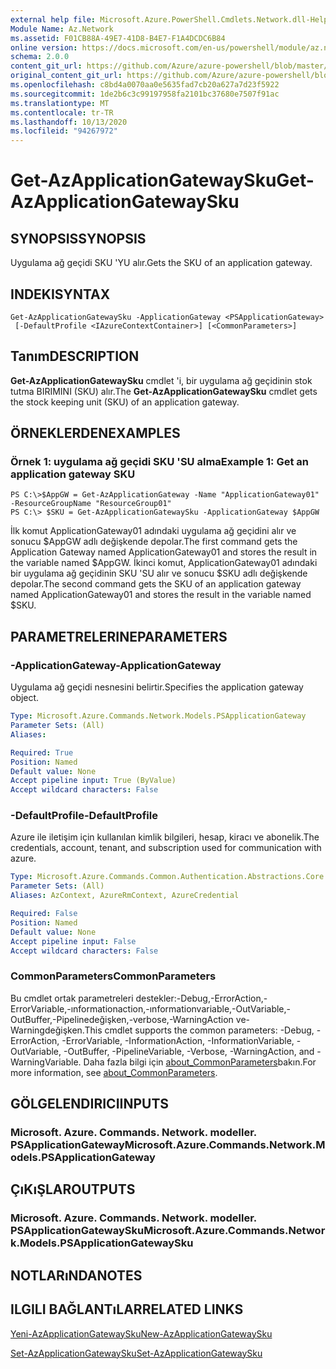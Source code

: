 ```yaml
---
external help file: Microsoft.Azure.PowerShell.Cmdlets.Network.dll-Help.xml
Module Name: Az.Network
ms.assetid: F01CB88A-49E7-41D8-B4E7-F1A4DCDC6B84
online version: https://docs.microsoft.com/en-us/powershell/module/az.network/get-azapplicationgatewaysku
schema: 2.0.0
content_git_url: https://github.com/Azure/azure-powershell/blob/master/src/Network/Network/help/Get-AzApplicationGatewaySku.md
original_content_git_url: https://github.com/Azure/azure-powershell/blob/master/src/Network/Network/help/Get-AzApplicationGatewaySku.md
ms.openlocfilehash: c8bd4a0070aa0e5635fad7cb20a627a7d23f5922
ms.sourcegitcommit: 1de2b6c3c99197958fa2101bc37680e7507f91ac
ms.translationtype: MT
ms.contentlocale: tr-TR
ms.lasthandoff: 10/13/2020
ms.locfileid: "94267972"
---
```

# <span data-ttu-id="ff578-101">Get-AzApplicationGatewaySku</span><span class="sxs-lookup"><span data-stu-id="ff578-101">Get-AzApplicationGatewaySku</span></span>

## <span data-ttu-id="ff578-102">SYNOPSIS</span><span class="sxs-lookup"><span data-stu-id="ff578-102">SYNOPSIS</span></span>
<span data-ttu-id="ff578-103">Uygulama ağ geçidi SKU 'YU alır.</span><span class="sxs-lookup"><span data-stu-id="ff578-103">Gets the SKU of an application gateway.</span></span>

## <span data-ttu-id="ff578-104">INDEKI</span><span class="sxs-lookup"><span data-stu-id="ff578-104">SYNTAX</span></span>

```
Get-AzApplicationGatewaySku -ApplicationGateway <PSApplicationGateway>
 [-DefaultProfile <IAzureContextContainer>] [<CommonParameters>]
```

## <span data-ttu-id="ff578-105">Tanım</span><span class="sxs-lookup"><span data-stu-id="ff578-105">DESCRIPTION</span></span>
<span data-ttu-id="ff578-106">**Get-AzApplicationGatewaySku** cmdlet 'i, bir uygulama ağ geçidinin stok tutma BIRIMINI (SKU) alır.</span><span class="sxs-lookup"><span data-stu-id="ff578-106">The **Get-AzApplicationGatewaySku** cmdlet gets the stock keeping unit (SKU) of an application gateway.</span></span>

## <span data-ttu-id="ff578-107">ÖRNEKLERDEN</span><span class="sxs-lookup"><span data-stu-id="ff578-107">EXAMPLES</span></span>

### <span data-ttu-id="ff578-108">Örnek 1: uygulama ağ geçidi SKU 'SU alma</span><span class="sxs-lookup"><span data-stu-id="ff578-108">Example 1: Get an application gateway SKU</span></span>
```
PS C:\>$AppGW = Get-AzApplicationGateway -Name "ApplicationGateway01" -ResourceGroupName "ResourceGroup01"
PS C:\> $SKU = Get-AzApplicationGatewaySku -ApplicationGateway $AppGW
```

<span data-ttu-id="ff578-109">İlk komut ApplicationGateway01 adındaki uygulama ağ geçidini alır ve sonucu $AppGW adlı değişkende depolar.</span><span class="sxs-lookup"><span data-stu-id="ff578-109">The first command gets the Application Gateway named ApplicationGateway01 and stores the result in the variable named $AppGW.</span></span>
<span data-ttu-id="ff578-110">İkinci komut, ApplicationGateway01 adındaki bir uygulama ağ geçidinin SKU 'SU alır ve sonucu $SKU adlı değişkende depolar.</span><span class="sxs-lookup"><span data-stu-id="ff578-110">The second command gets the SKU of an application gateway named ApplicationGateway01 and stores the result in the variable named $SKU.</span></span>

## <span data-ttu-id="ff578-111">PARAMETRELERINE</span><span class="sxs-lookup"><span data-stu-id="ff578-111">PARAMETERS</span></span>

### <span data-ttu-id="ff578-112">-ApplicationGateway</span><span class="sxs-lookup"><span data-stu-id="ff578-112">-ApplicationGateway</span></span>
<span data-ttu-id="ff578-113">Uygulama ağ geçidi nesnesini belirtir.</span><span class="sxs-lookup"><span data-stu-id="ff578-113">Specifies the application gateway object.</span></span>

```yaml
Type: Microsoft.Azure.Commands.Network.Models.PSApplicationGateway
Parameter Sets: (All)
Aliases:

Required: True
Position: Named
Default value: None
Accept pipeline input: True (ByValue)
Accept wildcard characters: False
```

### <span data-ttu-id="ff578-114">-DefaultProfile</span><span class="sxs-lookup"><span data-stu-id="ff578-114">-DefaultProfile</span></span>
<span data-ttu-id="ff578-115">Azure ile iletişim için kullanılan kimlik bilgileri, hesap, kiracı ve abonelik.</span><span class="sxs-lookup"><span data-stu-id="ff578-115">The credentials, account, tenant, and subscription used for communication with azure.</span></span>

```yaml
Type: Microsoft.Azure.Commands.Common.Authentication.Abstractions.Core.IAzureContextContainer
Parameter Sets: (All)
Aliases: AzContext, AzureRmContext, AzureCredential

Required: False
Position: Named
Default value: None
Accept pipeline input: False
Accept wildcard characters: False
```

### <span data-ttu-id="ff578-116">CommonParameters</span><span class="sxs-lookup"><span data-stu-id="ff578-116">CommonParameters</span></span>
<span data-ttu-id="ff578-117">Bu cmdlet ortak parametreleri destekler:-Debug,-ErrorAction,-ErrorVariable,-ınformationaction,-ınformationvariable,-OutVariable,-OutBuffer,-Pipelinedeğişken,-verbose,-WarningAction ve-Warningdeğişken.</span><span class="sxs-lookup"><span data-stu-id="ff578-117">This cmdlet supports the common parameters: -Debug, -ErrorAction, -ErrorVariable, -InformationAction, -InformationVariable, -OutVariable, -OutBuffer, -PipelineVariable, -Verbose, -WarningAction, and -WarningVariable.</span></span> <span data-ttu-id="ff578-118">Daha fazla bilgi için [about_CommonParameters](http://go.microsoft.com/fwlink/?LinkID=113216)bakın.</span><span class="sxs-lookup"><span data-stu-id="ff578-118">For more information, see [about_CommonParameters](http://go.microsoft.com/fwlink/?LinkID=113216).</span></span>

## <span data-ttu-id="ff578-119">GÖLGELENDIRICI</span><span class="sxs-lookup"><span data-stu-id="ff578-119">INPUTS</span></span>

### <span data-ttu-id="ff578-120">Microsoft. Azure. Commands. Network. modeller. PSApplicationGateway</span><span class="sxs-lookup"><span data-stu-id="ff578-120">Microsoft.Azure.Commands.Network.Models.PSApplicationGateway</span></span>

## <span data-ttu-id="ff578-121">ÇıKıŞLAR</span><span class="sxs-lookup"><span data-stu-id="ff578-121">OUTPUTS</span></span>

### <span data-ttu-id="ff578-122">Microsoft. Azure. Commands. Network. modeller. PSApplicationGatewaySku</span><span class="sxs-lookup"><span data-stu-id="ff578-122">Microsoft.Azure.Commands.Network.Models.PSApplicationGatewaySku</span></span>

## <span data-ttu-id="ff578-123">NOTLARıNDA</span><span class="sxs-lookup"><span data-stu-id="ff578-123">NOTES</span></span>

## <span data-ttu-id="ff578-124">ILGILI BAĞLANTıLAR</span><span class="sxs-lookup"><span data-stu-id="ff578-124">RELATED LINKS</span></span>

[<span data-ttu-id="ff578-125">Yeni-AzApplicationGatewaySku</span><span class="sxs-lookup"><span data-stu-id="ff578-125">New-AzApplicationGatewaySku</span></span>](./New-AzApplicationGatewaySku.md)

[<span data-ttu-id="ff578-126">Set-AzApplicationGatewaySku</span><span class="sxs-lookup"><span data-stu-id="ff578-126">Set-AzApplicationGatewaySku</span></span>](./Set-AzApplicationGatewaySku.md)


